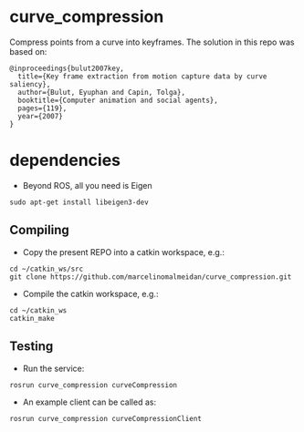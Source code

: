 # curve_compression
Compress points from a curve into keyframes. The solution in this repo was based on:
```
@inproceedings{bulut2007key,
  title={Key frame extraction from motion capture data by curve saliency},
  author={Bulut, Eyuphan and Capin, Tolga},
  booktitle={Computer animation and social agents},
  pages={119},
  year={2007}
}
```

# dependencies
- Beyond ROS, all you need is Eigen

```sudo apt-get install libeigen3-dev ```


## Compiling

- Copy the present REPO into a catkin workspace, e.g.:

```
cd ~/catkin_ws/src
git clone https://github.com/marcelinomalmeidan/curve_compression.git
```

- Compile the catkin workspace, e.g.:

```
cd ~/catkin_ws
catkin_make
```

## Testing
- Run the service:
```
rosrun curve_compression curveCompression
```

- An example client can be called as:
```
rosrun curve_compression curveCompressionClient
```
